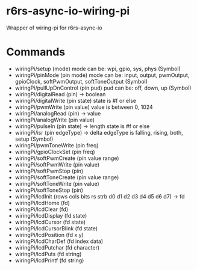 # r6rs-async-io-wiring-pi
Wrapper of wiring-pi for r6rs-async-io

# Commands

- wiringPi/setup (mode)
  mode can be: wpi, gpio, sys, phys (Symbol)
- wiringPi/pinMode (pin mode)
  mode can be: input, output, pwmOutput, gpioClock, softPwmOutput,
  softToneOutput (Symbol)
- wiringPi/pullUpDnControl (pin pud)
  pud can be: off, down, up (Symbol)
- wiringPi/digitalRead (pin) -> boolean
- wiringPi/digitalWrite (pin state)
  state is #f or else
- wiringPi/pwmWrite (pin value)
  value is between 0, 1024
- wiringPi/analogRead (pin) -> value
- wiringPi/analogWrite (pin value)
- wiringPi/pulseIn (pin state) -> length
  state is #f or else
- wiringPi/isr (pin edgeType) -> delta
  edgeType is falling, rising, both, setup (Symbol)
- wiringPi/pwmToneWrite (pin freq)
- wiringPi/gpioClockSet (pin freq)
- wiringPi/softPwmCreate (pin value range)
- wiringPi/softPwmWrite (pin value)
- wiringPi/softPwmStop (pin)
- wiringPi/softToneCreate (pin value range)
- wiringPi/softToneWrite (pin value)
- wiringPi/softToneStop (pin)
- wiringPi/lcdInit (rows cols bits rs strb d0 d1 d2 d3 d4 d5 d6 d7) -> fd
- wiringPi/lcdHome (fd)
- wiringPi/lcdClear (fd)
- wiringPi/lcdDisplay (fd state)
- wiringPi/lcdCursor (fd state)
- wiringPi/lcdCursorBlink (fd state)
- wiringPi/lcdPosition (fd x y)
- wiringPi/lcdCharDef (fd index data)
- wiringPi/lcdPutchar (fd character)
- wiringPi/lcdPuts (fd string)
- wiringPi/lcdPrintf (fd string)
